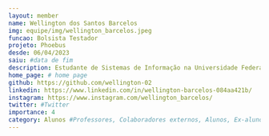 ```yaml
---
layout: member
name: Wellington dos Santos Barcelos
img: equipe/img/wellington_barcelos.jpeg
funcao: Bolsista Testador 
projeto: Phoebus 
desde: 06/04/2023
saiu: #data de fim
description: Estudante de Sistemas de Informação na Universidade Federal da Paraíba (UFPB) - Sou do Rio de Janeiro, mas atualmente estou morando em Rio Tinto - PB e me aventurando na área de Teste de Software. 
home_page: # home page
github: https://github.com/wellington-02
linkedin: https://www.linkedin.com/in/wellington-barcelos-084aa421b/
instagram: https://www.instagram.com/wellington_barcelos/
twitter: #Twitter
importance: 4
category: Alunos #Professores, Colaboradores externos, Alunos, Ex-alunos
---
```

